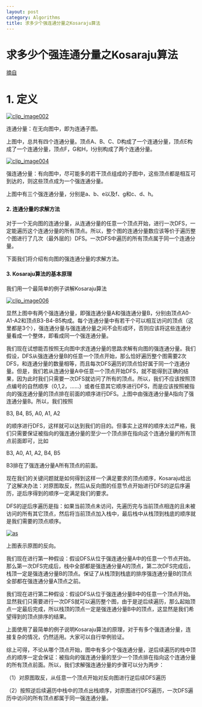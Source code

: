```yaml
---
layout: post
category: Algorithms
title: 求多少个强连通分量之Kosaraju算法
---
```


# 求多少个强连通分量之Kosaraju算法

[摘自](https://www.cnblogs.com/nullzx/p/6437926.html)

# 1\. 定义

[![clip_image002](https://images2015.cnblogs.com/blog/834468/201702/834468-20170224115342804-555505233.png)](http://images2015.cnblogs.com/blog/834468/201702/834468-20170224115341616-897982846.png)


连通分量：在无向图中，即为连通子图。

上图中，总共有四个连通分量。顶点A、B、C、D构成了一个连通分量，顶点E构成了一个连通分量，顶点F，G和H，I分别构成了两个连通分量。



[![clip_image004](https://images2015.cnblogs.com/blog/834468/201702/834468-20170224115910866-406731995.jpg)](http://images2015.cnblogs.com/blog/834468/201703/834468-20170314140336088-1816689207.jpg)


强连通分量：有向图中，尽可能多的若干顶点组成的子图中，这些顶点都是相互可到达的，则这些顶点成为一个强连通分量。

上图中有三个强连通分量，分别是a、b、e以及f、g和c、d、h。



#### 2\. 连通分量的求解方法

对于一个无向图的连通分量，从连通分量的任意一个顶点开始，进行一次DFS，一定能遍历这个连通分量的所有顶点。所以，整个图的连通分量数应该等价于遍历整个图进行了几次（最外层的）DFS。一次DFS中遍历的所有顶点属于同一个连通分量。

下面我们将介绍有向图的强连通分量的求解方法。

#### 3\. Kosaraju算法的基本原理

我们用一个最简单的例子讲解Kosaraju算法

[![clip_image006](https://images2015.cnblogs.com/blog/834468/201702/834468-20170224115913085-209396852.png)](http://images2015.cnblogs.com/blog/834468/201703/834468-20170314140340573-1430796760.png)

显然上图中有两个强连通分量，即强连通分量A和强连通分量B，分别由顶点A0-A1-A2和顶点B3-B4-B5构成。每个连通分量中有若干个可以相互访问的顶点（这里都是3个），强连通分量与强连通分量之间不会形成环，否则应该将这些连通分量看成一个整体，即看成同一个强连通分量。

我们现在试想能否按照无向图中求连通分量的思路求解有向图的强连通分量。我们假设，DFS从强连通分量B的任意一个顶点开始，那么恰好遍历整个图需要2次DFS，和连通分量的数量相等，而且每次DFS遍历的顶点恰好属于同一个连通分量。但是，我们若从连通分量A中任意一个顶点开始DFS，就不能得到正确的结果，因为此时我们只需要一次DFS就访问了所有的顶点。所以，我们不应该按照顶点编号的自然顺序（0,1,2，……）或者任意其它顺序进行DFS，而是应该按照被指向的强连通分量的顶点排在前面的顺序进行DFS。上图中由强连通分量A指向了强连通分量B。所以，我们按照

B3, B4, B5, A0, A1, A2

的顺序进行DFS，这样就可以达到我们的目的。但事实上这样的顺序太过严格，我们只需要保证被指向的强连通分量的至少一个顶点排在指向这个连通分量的所有顶点前面即可，比如

B3, A0, A1, A2, B4, B5

B3排在了强连通分量A所有顶点的前面。

现在我们的关键问题就是如何得到这样一个满足要求的顶点顺序，Kosaraju给出了这解决办法：对原图取反，然后从反向图的任意节点开始进行DFS的逆后序遍历，逆后序得到的顺序一定满足我们的要求。

DFS的逆后序遍历是指：如果当前顶点未访问，先遍历完与当前顶点相连的且未被访问的所有其它顶点，然后将当前顶点加入栈中，最后栈中从栈顶到栈底的顺序就是我们需要的顶点顺序。

[![as](https://images2015.cnblogs.com/blog/834468/201702/834468-20170224155725976-1293511377.jpg)](http://images2015.cnblogs.com/blog/834468/201702/834468-20170224155723288-712205131.jpg)

上图表示原图的反向。

我们现在进行第一种假设：假设DFS从位于强连通分量A中的任意一个节点开始。那么第一次DFS完成后，栈中全部都是强连通分量A的顶点，第二次DFS完成后，栈顶一定是强连通分量B的顶点。保证了从栈顶到栈底的排序强连通分量B的顶点全部都在强连通分量A顶点之前。

我们现在进行第二种假设：假设DFS从位于强连通分量B中的任意一个顶点开始。显然我们只需要进行一次DFS就可以遍历整个图，由于是逆后续遍历，那么起始顶点一定最后完成，所以栈顶的顶点一定是强连通分量B中的顶点，这显然是我们希望得到的顶点排序的结果。

上面使用了最简单的例子说明Kosaraju算法的原理，对于有多个强连通分量，连接复杂的情况，仍然适用。大家可以自行举例验证。

综上可得，不论从哪个顶点开始，图中有多少个强连通分量，逆后续遍历的栈中顶点的顺序一定会保证：被指向的强连通分量的至少一个顶点排在指向这个连通分量的所有顶点前面。所以，我们求解强连通分量的步骤可以分为两步：

（1）对原图取反，从任意一个顶点开始对反向图进行逆后续DFS遍历

（2）按照逆后续遍历中栈中的顶点出栈顺序，对原图进行DFS遍历，一次DFS遍历中访问的所有顶点都属于同一强连通分量。
